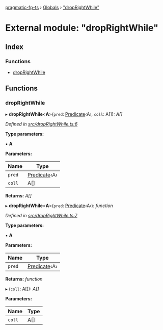 [pragmatic-fp-ts](../README.md) › [Globals](../globals.md) › ["dropRightWhile"](_droprightwhile_.md)

# External module: "dropRightWhile"

## Index

### Functions

* [dropRightWhile](_droprightwhile_.md#droprightwhile)

## Functions

###  dropRightWhile

▸ **dropRightWhile**<**A**>(`pred`: [Predicate](_types_.md#predicate)‹A›, `coll`: A[]): *A[]*

*Defined in [src/dropRightWhile.ts:6](https://github.com/hermann-p/pragmatic-fp-ts/blob/87551e7/src/dropRightWhile.ts#L6)*

**Type parameters:**

▪ **A**

**Parameters:**

Name | Type |
------ | ------ |
`pred` | [Predicate](_types_.md#predicate)‹A› |
`coll` | A[] |

**Returns:** *A[]*

▸ **dropRightWhile**<**A**>(`pred`: [Predicate](_types_.md#predicate)‹A›): *function*

*Defined in [src/dropRightWhile.ts:7](https://github.com/hermann-p/pragmatic-fp-ts/blob/87551e7/src/dropRightWhile.ts#L7)*

**Type parameters:**

▪ **A**

**Parameters:**

Name | Type |
------ | ------ |
`pred` | [Predicate](_types_.md#predicate)‹A› |

**Returns:** *function*

▸ (`coll`: A[]): *A[]*

**Parameters:**

Name | Type |
------ | ------ |
`coll` | A[] |
